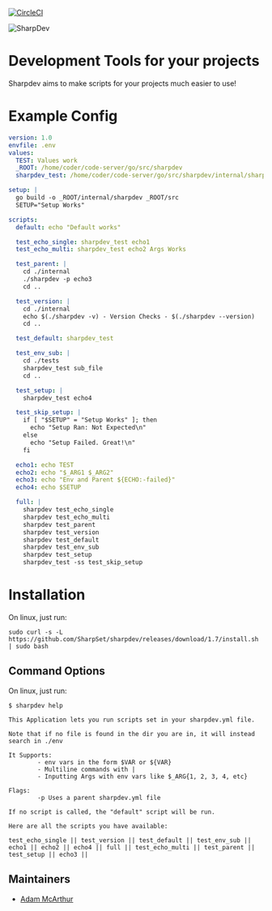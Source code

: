 [![CircleCI](https://circleci.com/gh/SharpSet/sharpdev.svg?style=svg)](https://circleci.com/gh/SharpSet/sharpdev)

![SharpDev](https://files.mcaq.me/039xk.png)
# Development Tools for your projects

Sharpdev aims to make scripts for your projects much easier to use!

# Example Config
```yml
version: 1.0
envfile: .env
values:
  TEST: Values work
  _ROOT: /home/coder/code-server/go/src/sharpdev
  sharpdev_test: /home/coder/code-server/go/src/sharpdev/internal/sharpdev

setup: |
  go build -o _ROOT/internal/sharpdev _ROOT/src
  SETUP="Setup Works"

scripts:
  default: echo "Default works"

  test_echo_single: sharpdev_test echo1
  test_echo_multi: sharpdev_test echo2 Args Works

  test_parent: |
    cd ./internal
    ./sharpdev -p echo3
    cd ..

  test_version: |
    cd ./internal
    echo $(./sharpdev -v) - Version Checks - $(./sharpdev --version)
    cd ..

  test_default: sharpdev_test

  test_env_sub: |
    cd ./tests
    sharpdev_test sub_file
    cd ..

  test_setup: |
    sharpdev_test echo4

  test_skip_setup: |
    if [ "$SETUP" = "Setup Works" ]; then
      echo "Setup Ran: Not Expected\n"
    else
      echo "Setup Failed. Great!\n"
    fi

  echo1: echo TEST
  echo2: echo "$_ARG1 $_ARG2"
  echo3: echo "Env and Parent ${ECHO:-failed}"
  echo4: echo $SETUP

  full: |
    sharpdev test_echo_single
    sharpdev test_echo_multi
    sharpdev test_parent
    sharpdev test_version
    sharpdev test_default
    sharpdev test_env_sub
    sharpdev test_setup
    sharpdev_test -ss test_skip_setup
```

# Installation
On linux, just run:
```console
sudo curl -s -L https://github.com/SharpSet/sharpdev/releases/download/1.7/install.sh | sudo bash
```

## Command Options

On linux, just run:
```console
$ sharpdev help

This Application lets you run scripts set in your sharpdev.yml file.

Note that if no file is found in the dir you are in, it will instead search in ./env

It Supports:
        - env vars in the form $VAR or ${VAR}
        - Multiline commands with |
        - Inputting Args with env vars like $_ARG{1, 2, 3, 4, etc}

Flags:
        -p Uses a parent sharpdev.yml file

If no script is called, the "default" script will be run.

Here are all the scripts you have available:

test_echo_single || test_version || test_default || test_env_sub || echo1 || echo2 || echo4 || full || test_echo_multi || test_parent || test_setup || echo3 ||
```

## Maintainers

- [Adam McArthur](https://adam.mcaq.me)
